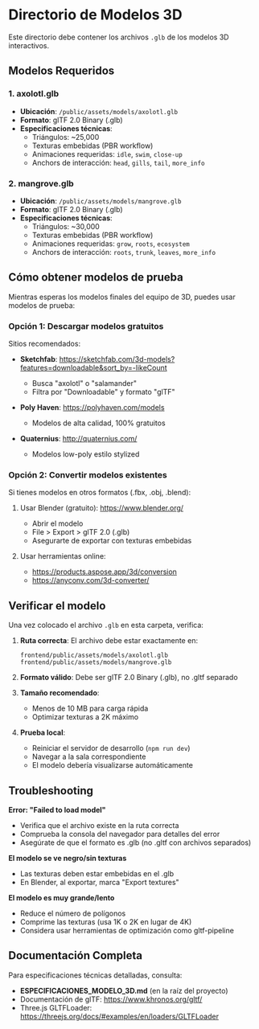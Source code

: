 # Directorio de Modelos 3D

Este directorio debe contener los archivos `.glb` de los modelos 3D interactivos.

## Modelos Requeridos

### 1. axolotl.glb
- **Ubicación**: `/public/assets/models/axolotl.glb`
- **Formato**: glTF 2.0 Binary (.glb)
- **Especificaciones técnicas**:
  - Triángulos: ~25,000
  - Texturas embebidas (PBR workflow)
  - Animaciones requeridas: `idle`, `swim`, `close-up`
  - Anchors de interacción: `head`, `gills`, `tail`, `more_info`
  
### 2. mangrove.glb
- **Ubicación**: `/public/assets/models/mangrove.glb`
- **Formato**: glTF 2.0 Binary (.glb)
- **Especificaciones técnicas**:
  - Triángulos: ~30,000
  - Texturas embebidas (PBR workflow)
  - Animaciones requeridas: `grow`, `roots`, `ecosystem`
  - Anchors de interacción: `roots`, `trunk`, `leaves`, `more_info`

## Cómo obtener modelos de prueba

Mientras esperas los modelos finales del equipo de 3D, puedes usar modelos de prueba:

### Opción 1: Descargar modelos gratuitos
Sitios recomendados:
- **Sketchfab**: https://sketchfab.com/3d-models?features=downloadable&sort_by=-likeCount
  - Busca "axolotl" o "salamander"
  - Filtra por "Downloadable" y formato "glTF"
  
- **Poly Haven**: https://polyhaven.com/models
  - Modelos de alta calidad, 100% gratuitos
  
- **Quaternius**: http://quaternius.com/
  - Modelos low-poly estilo stylized

### Opción 2: Convertir modelos existentes
Si tienes modelos en otros formatos (.fbx, .obj, .blend):

1. Usar Blender (gratuito): https://www.blender.org/
   - Abrir el modelo
   - File > Export > glTF 2.0 (.glb)
   - Asegurarte de exportar con texturas embebidas

2. Usar herramientas online:
   - https://products.aspose.app/3d/conversion
   - https://anyconv.com/3d-converter/

## Verificar el modelo

Una vez colocado el archivo `.glb` en esta carpeta, verifica:

1. **Ruta correcta**: El archivo debe estar exactamente en:
   ```
   frontend/public/assets/models/axolotl.glb
   frontend/public/assets/models/mangrove.glb
   ```

2. **Formato válido**: Debe ser glTF 2.0 Binary (.glb), no .gltf separado

3. **Tamaño recomendado**: 
   - Menos de 10 MB para carga rápida
   - Optimizar texturas a 2K máximo

4. **Prueba local**: 
   - Reiniciar el servidor de desarrollo (`npm run dev`)
   - Navegar a la sala correspondiente
   - El modelo debería visualizarse automáticamente

## Troubleshooting

**Error: "Failed to load model"**
- Verifica que el archivo existe en la ruta correcta
- Comprueba la consola del navegador para detalles del error
- Asegúrate de que el formato es .glb (no .gltf con archivos separados)

**El modelo se ve negro/sin texturas**
- Las texturas deben estar embebidas en el .glb
- En Blender, al exportar, marca "Export textures"

**El modelo es muy grande/lento**
- Reduce el número de polígonos
- Comprime las texturas (usa 1K o 2K en lugar de 4K)
- Considera usar herramientas de optimización como gltf-pipeline

## Documentación Completa

Para especificaciones técnicas detalladas, consulta:
- **ESPECIFICACIONES_MODELO_3D.md** (en la raíz del proyecto)
- Documentación de glTF: https://www.khronos.org/gltf/
- Three.js GLTFLoader: https://threejs.org/docs/#examples/en/loaders/GLTFLoader
